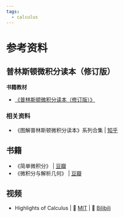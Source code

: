 ```yaml
---
tags:
  - calculus
---
```

# 参考资料

## 普林斯顿微积分读本（修订版）
**书籍教材**
* [《普林斯顿微积分读本（修订版）》](https://www.ituring.com.cn/book/1623)

### 相关资料
* 《图解普林斯顿微积分读本》系列合集 | [知乎](https://zhuanlan.zhihu.com/p/31199228)

## 书籍
* 《简单微积分》 | [豆瓣](https://book.douban.com/subject/30271424/)
* 《微积分与解析几何》 | [豆瓣](https://book.douban.com/subject/26413148/)

## 视频
* Highlights of Calculus | :cinema: [MIT](https://ocw.mit.edu/resources/res-18-005-highlights-of-calculus-spring-2010/) | :cinema: [Bilibili](https://www.bilibili.com/video/BV1ht411F7kX/)